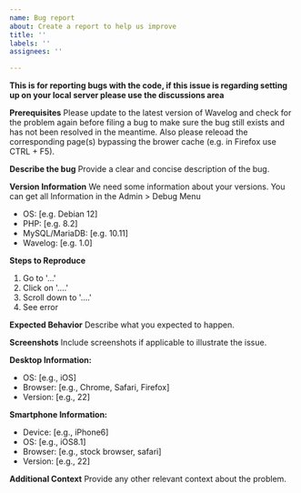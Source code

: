 ```yaml
---
name: Bug report
about: Create a report to help us improve
title: ''
labels: ''
assignees: ''

---
```


**This is for reporting bugs with the code, if this issue is regarding setting up on your local server please use the discussions area**

**Prerequisites**
Please update to the latest version of Wavelog and check for the problem again before filing a bug to make sure the bug still exists and has not been resolved in the meantime. Also please releoad the corresponding page(s) bypassing the brower cache (e.g. in Firefox use CTRL + F5).

**Describe the bug**
Provide a clear and concise description of the bug. 

**Version Information**
We need some information about your versions. You can get all Information in the Admin > Debug Menu
- OS:               [e.g. Debian 12]
- PHP:              [e.g. 8.2]
- MySQL/MariaDB:    [e.g. 10.11]
- Wavelog:          [e.g. 1.0] 

**Steps to Reproduce**
1. Go to '...'
2. Click on '....'
3. Scroll down to '....'
4. See error

**Expected Behavior**
Describe what you expected to happen.

**Screenshots**
Include screenshots if applicable to illustrate the issue.

**Desktop Information:**
- OS:               [e.g., iOS]
- Browser:          [e.g., Chrome, Safari, Firefox]
- Version:          [e.g., 22]

**Smartphone Information:**
- Device:           [e.g., iPhone6]
- OS:               [e.g., iOS8.1]
- Browser:          [e.g., stock browser, safari]
- Version:          [e.g., 22]

**Additional Context**
Provide any other relevant context about the problem.
